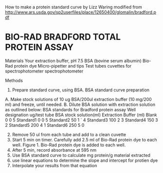 How to make a protein standard curve
by Lizz Waring
modified from http://www.ars.usda.gov/sp2userfiles/place/12650400/glomalin/bradford.pdf

#  BIO-RAD BRADFORD TOTAL PROTEIN ASSAY

Materials
Your extraction buffer, pH 7.5
BSA (bovine serum albumin)
Bio-Rad protein dye
Micro-pipetter and tips
Test tubes
cuvettes for spectrophotometer
spectrophotometer
 
Methods
1) Prepare standard curve, using BSA.
BSA standard curve preparation

A. Make  stock solutions of 10 ug BSA/200ul extraction buffer (10 mg/200 ml) and
freeze, until needed.
B. Dilute BSA solution with extraction solution as outlined below:
BSA standards for Bradford protein assay
Well designation ug/test tube BSA stock solution(ml)   Extraction Buffer (ml)
Blank             0                  0                       5
Standard1         0                  0                       5
Standard2       50                   1                     ` 4
Standard3       100                  2                       3
Standard4       150                 3                       2
Standard5       200                 4                       1
Standard6       250                 5                       0

2) Remove 50 ul from each tube and add to a clean cuvette
3) Start 5 min on timer. Carefully add 2.5 ml of Bio-Rad protein dye to each well.
Figure 1. Bio-Rad protein dye is added to each well.
4) After 5 min, record absorbance at 595 nm
5) Use BSA standard curve to calculate mg protein/g material extracted 
6) use linear equations to determine the slope and intercept for protien dye
7) Interpolate your results from that equation
